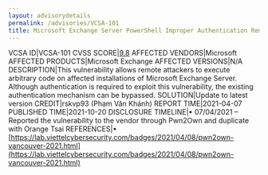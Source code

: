 ```yaml
---
layout: advisorydetails
permalink: /advisories/VCSA-101
title: Microsoft Exchange Server PowerShell Improper Authentication Remote Code Execution Vulnerability
---
```

VCSA ID|VCSA-101
CVSS SCORE|[9.8](https://nvd.nist.gov/vuln-metrics/cvss/v3-calculator?calculator&version=3.0&vector=(AV:N/AC:L/PR:N/UI:N/S:U/C:H/I:H/A:H))
AFFECTED VENDORS|Microsoft
AFFECTED PRODUCTS|Microsoft Exchange
AFFECTED VERSIONS|N/A
DESCRIPTION|This vulnerability allows remote attackers to execute arbitrary code on affected installations of Microsoft Exchange Server. Although authentication is required to exploit this vulnerability, the existing authentication mechanism can be bypassed.
SOLUTION|Update to latest version
CREDIT|rskvp93 (Phạm Văn Khánh)
REPORT TIME|2021-04-07
PUBLISHED TIME|2021-10-20
DISCLOSURE TIMELINE|&#8226; 07/04/2021 – Reported the vulnerability to the vendor through Pwn2Own and duplicate with Orange Tsai
REFERENCES|&#8226; [https://lab.viettelcybersecurity.com/badges/2021/04/08/pwn2own-vancouver-2021.html](https://lab.viettelcybersecurity.com/badges/2021/04/08/pwn2own-vancouver-2021.html)
